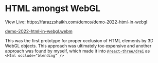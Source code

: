 # HTML amongst WebGL

View Live: https://farazzshaikh.com/demos/demo-2022-html-in-webgl

[demo-2022-html-in-webgl.webm](https://github.com/user-attachments/assets/0f8f7006-4472-4930-8e56-e2406c56f537)

This was the first prototype for proper occlusion of HTML elements by 3D WebGL objects. This approach was ultimately too expensive and another approach was found by myself, which made it into [`@react-three/drei`](https://github.com/pmndrs/drei) as `<Html occlude="blending" />`
